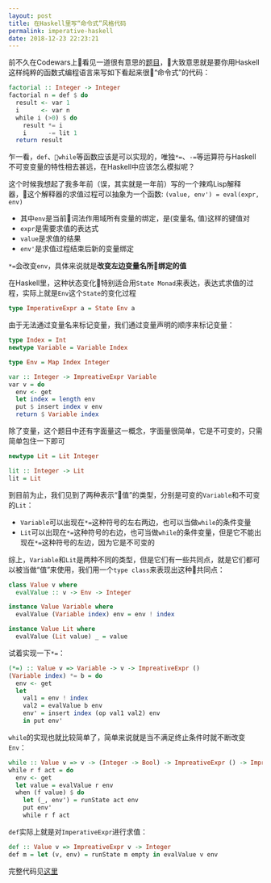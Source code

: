 ```yaml
---
layout: post
title: 在Haskell里写“命令式”风格代码
permalink: imperative-haskell
date: 2018-12-23 22:23:21
---
```

前不久在Codewars上看见一道很有意思的[题目](https://www.codewars.com/kata/5453af58e6c920858d000823)，大致意思就是要你用Haskell这样纯粹的函数式编程语言来写如下看起来很“命令式”的代码：
```haskell
factorial :: Integer -> Integer
factorial n = def $ do
  result <- var 1
  i      <- var n
  while i (>0) $ do
    result *= i
    i      -= lit 1
  return result
```
乍一看，`def`、`while`等函数应该是可以实现的，唯独`*=`、`-=`等运算符与Haskell不可变变量的特性相去甚远，在Haskell中应该怎么模拟呢？

这个时候我想起了我多年前（误，其实就是一年前）写的一个辣鸡Lisp解释器，这个解释器的求值过程可以抽象为一个函数: `(value, env') = eval(expr, env)`
- 其中`env`是当前词法作用域所有变量的绑定，是(变量名, 值)这样的键值对
- `expr`是需要求值的表达式
- `value`是求值的结果
- `env'`是求值过程结束后新的变量绑定

 `*=`会改变`env`，具体来说就是**改变左边变量名所绑定的值**

在Haskell里，这种状态变化特别适合用`State Monad`来表达，表达式求值的过程，实际上就是`Env`这个`State`的变化过程

```haskell
type ImperativeExpr a = State Env a
```

由于无法通过变量名来标记变量，我们通过变量声明的顺序来标记变量：
```haskell
type Index = Int
newtype Variable = Variable Index

type Env = Map Index Integer

var :: Integer -> ImpreativeExpr Variable
var v = do
  env <- get
  let index = length env
  put $ insert index v env
  return $ Variable index
```

除了变量，这个题目中还有字面量这一概念，字面量很简单，它是不可变的，只需简单包住一下即可
```haskell
newtype Lit = Lit Integer

lit :: Integer -> Lit
lit = Lit
```
到目前为止，我们见到了两种表示“值”的类型，分别是可变的`Variable`和不可变的`Lit`：
- `Variable`可以出现在`*=`这种符号的左右两边，也可以当做`while`的条件变量
- `Lit`可以出现在`*=`这种符号的右边，也可当做`while`的条件变量，但是它不能出现在`*=`这种符号的左边，因为它是不可变的

综上，`Variable`和`Lit`是两种不同的类型，但是它们有一些共同点，就是它们都可以被当做“值”来使用，我们用一个`type class`来表现出这种共同点：
```haskell
class Value v where
  evalValue :: v -> Env -> Integer

instance Value Variable where
  evalValue (Variable index) env = env ! index

instance Value Lit where
  evalValue (Lit value) _ = value
```
试着实现一下`*=`：
```haskell
(*=) :: Value v => Variable -> v -> ImpreativeExpr ()
(Variable index) *= b = do
  env <- get
  let
    val1 = env ! index
    val2 = evalValue b env
    env' = insert index (op val1 val2) env
    in put env'
```
`while`的实现也就比较简单了，简单来说就是当不满足终止条件时就不断改变`Env`：
```haskell
while :: Value v => v -> (Integer -> Bool) -> ImpreativeExpr () -> ImpreativeExpr () 
while r f act = do
  env <- get
  let value = evalValue r env
  when (f value) $ do
    let (_, env') = runState act env
    put env'
    while r f act
```
`def`实际上就是对`ImperativeExpr`进行求值：
```haskell
def :: Value v => ImpreativeExpr v -> Integer
def m = let (v, env) = runState m empty in evalValue v env
```
完整代码见[这里](https://raw.githubusercontent.com/oshmkufa2010/codewars-haskell/master/src/Imperative.hs)
